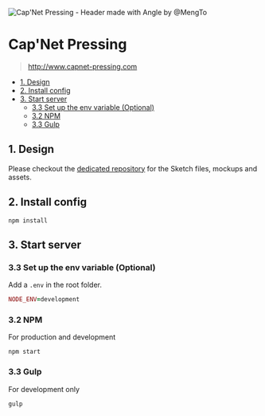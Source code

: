 ![Cap'Net Pressing - Header made with Angle by @MengTo](https://github.com/lanceplaine/capnet-pressing-design/blob/master/config/readme/header_code.jpg)

# Cap'Net Pressing

> http://www.capnet-pressing.com

<!-- TOC depthFrom:2 depthTo:6 withLinks:1 updateOnSave:1 orderedList:0 -->

- [1. Design](#1-design)
- [2. Install config](#2-install-config)
- [3. Start server](#3-start-server)
	- [3.3 Set up the env variable (Optional)](#33-set-up-the-env-variable-optional)
	- [3.2 NPM](#32-npm)
	- [3.3 Gulp](#33-gulp)

<!-- /TOC -->

## 1. Design

Please checkout the [dedicated repository](https://github.com/lanceplaine/capnet-pressing-design) for the Sketch files, mockups and assets.

## 2. Install config

```console
npm install
```

## 3. Start server

### 3.3 Set up the env variable (Optional)

Add a `.env` in the root folder.

```ruby
NODE_ENV=development
```

### 3.2 NPM

For production and development

```console
npm start
```

### 3.3 Gulp

For development only

```console
gulp
```
